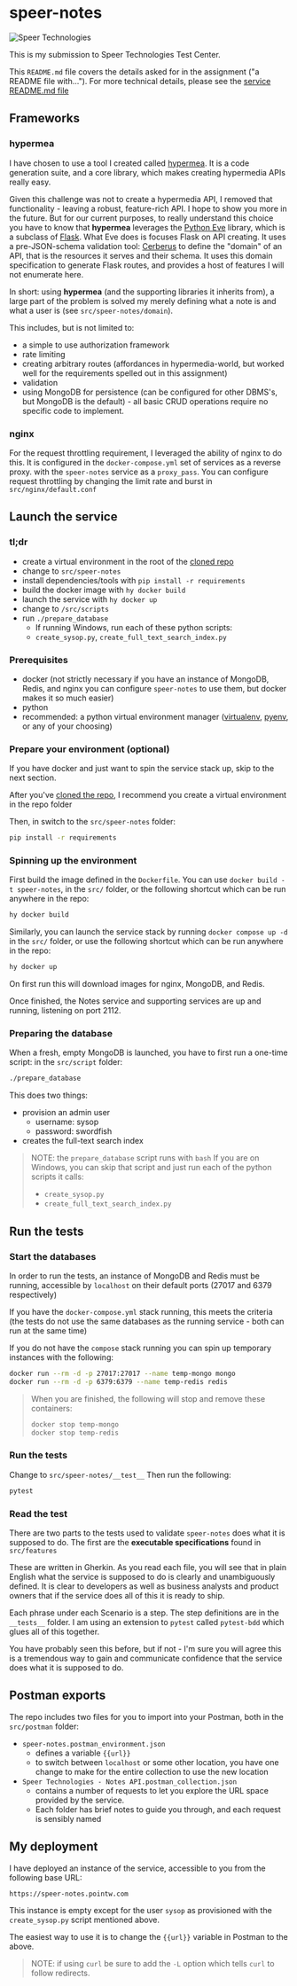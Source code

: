 # speer-notes

![Speer Technologies](./img/speer-banner.svg)

This is my submission to Speer Technologies Test Center.

This `README.md` file covers the details asked for in the assignment ("a README file with...").  For more technical details, please see the [service README.md file](./src/speer-notes/README.md)

## Frameworks

### hypermea
I have chosen to use a tool I created called [hypermea](https://pointw-dev.github.io/hypermea).  It is a code generation suite, and a core library, which makes creating hypermedia APIs really easy.

Given this challenge was not to create a hypermedia API, I removed that functionality - leaving a robust, feature-rich API.  I hope to show you more in the future.  But for our current purposes, to really understand this choice you have to know that **hypermea** leverages the [Python Eve](https://docs.python-eve.org/en/stable/) library, which is a subclass of [Flask](https://flask.palletsprojects.com/en/stable/).  What Eve does is focuses Flask on API creating.  It uses a pre-JSON-schema validation tool: [Cerberus](https://docs.python-cerberus.org/) to define the "domain" of an API, that is the resources it serves and their schema.  It uses this domain specification to generate Flask routes, and provides a host of features I will not enumerate here.

In short: using **hypermea** (and the supporting libraries it inherits from), a large part of the problem is solved my merely defining what a note is and what a user is (see `src/speer-notes/domain`).

This includes, but is not limited to:
* a simple to use authorization framework
* rate limiting
* creating arbitrary routes (affordances in hypermedia-world, but worked well for the requirements spelled out in this assignment)
* validation
* using MongoDB for persistence (can be configured for other DBMS's, but MongoDB is the default) - all basic CRUD operations require no specific code to implement.


### nginx
For the request throttling requirement, I leveraged the ability of nginx to do this.  It is configured in the `docker-compose.yml` set of services as a reverse proxy. with the `speer-notes` service as a `proxy_pass`.  You can configure request throttling by changing the limit rate and burst in `src/nginx/default.conf`

## Launch the service

### tl;dr

* create a virtual environment in the root of the [cloned repo](https://github.com/biscuit314/speer-notes)
* change to `src/speer-notes`
* install dependencies/tools with `pip install -r requirements`
* build the docker image with `hy docker build`
* launch the service with `hy docker up`
* change to `/src/scripts`
* run `./prepare_database`
  * If running Windows, run each of these python scripts:
  * `create_sysop.py`, `create_full_text_search_index.py`

### Prerequisites
* docker (not strictly necessary if you have an instance of MongoDB, Redis, and nginx you can configure `speer-notes` to use them, but docker makes it so much easier)
* python
* recommended: a python virtual environment manager ([virtualenv](https://virtualenv.pypa.io/en/latest/), [pyenv](https://github.com/pyenv/pyenv), or any of your choosing)

### Prepare your environment (optional)
If you have docker and just want to spin the service stack up, skip to the next section.

After you've [cloned the repo](https://github.com/biscuit314/speer-notes), I recommend you create a virtual environment in the repo folder

Then, in switch to the `src/speer-notes` folder:

```bash
pip install -r requirements
```

### Spinning up the environment
First build the image defined in the `Dockerfile`.  You can use `docker build -t speer-notes`, in the `src/` folder, or the following shortcut which can be run anywhere in the repo:

```bash
hy docker build
```

Similarly, you can launch the service stack by running `docker compose up -d` in the `src/` folder, or use the following shortcut which can be run anywhere in the repo:

```bash
hy docker up
```

On first run this will download images for nginx, MongoDB, and Redis.

Once finished, the Notes service and supporting services are up and running, listening on port 2112.

### Preparing the database
When a fresh, empty MongoDB is launched, you have to first run a one-time script: in the `src/script` folder:

```bash
./prepare_database
```

This does two things:
* provision an admin user
  * username: sysop
  * password: swordfish
* creates the full-text search index

> NOTE: the `prepare_database` script runs with `bash`  If you are on Windows, you can skip that script and just run each of the python scripts it calls:
> * `create_sysop.py`
> * `create_full_text_search_index.py`



## Run the tests

### Start the databases

In order to run the tests, an instance of MongoDB and Redis must be running, accessible by `localhost` on their default ports (27017 and 6379 respectively)

If you have the `docker-compose.yml` stack running, this meets the criteria (the tests do not use the same databases as the running service - both can run at the same time)

If you do not have the `compose` stack running you can spin up temporary instances with the following:

```bash
docker run --rm -d -p 27017:27017 --name temp-mongo mongo
docker run --rm -d -p 6379:6379 --name temp-redis redis
```

> When you are finished, the following will stop and remove these containers:
>
> ```bash
> docker stop temp-mongo
> docker stop temp-redis
> ```



### Run the tests

Change to `src/speer-notes/__test__`  Then run the following:

```bash
pytest
```

### Read the test

There are two parts to the tests used to validate `speer-notes` does what it is supposed to do.  The first are the **executable specifications** found in `src/features`

These are written in Gherkin.  As you read each file, you will see that in plain English what the service is supposed to do is clearly and unambiguously defined.  It is clear to developers as well as business analysts and product owners that if the service does all of this it is ready to ship.

Each phrase under each Scenario is a step.  The step definitions are in the `__tests__` folder.  I am using an extension to `pytest` called `pytest-bdd` which glues all of this together.

You have probably seen this before, but if not - I'm sure you will agree this is a tremendous way to gain and communicate confidence that the service does what it is supposed to do.

## Postman exports

The repo includes two files for you to import into your Postman, both in the `src/postman` folder:

* `speer-notes.postman_environment.json` 
  * defines a variable `{{url}}`
  * to switch between `localhost` or some other location, you have one change to make for the entire collection to use the new location
* `Speer Technologies - Notes API.postman_collection.json` 
  * contains a number of requests to let you explore the URL space provided by the service.
  * Each folder has brief notes to guide you through, and each request is sensibly named

## My deployment

I have deployed an instance of the service, accessible to you from the following base URL:

```plaintext
https://speer-notes.pointw.com
```

This instance is empty except for the user `sysop` as provisioned with the `create_sysop.py` script mentioned above.

The easiest way to use it is to change the `{{url}}` variable in Postman to the above.

> NOTE: if using `curl` be sure to add the `-L` option which tells `curl` to follow redirects.
